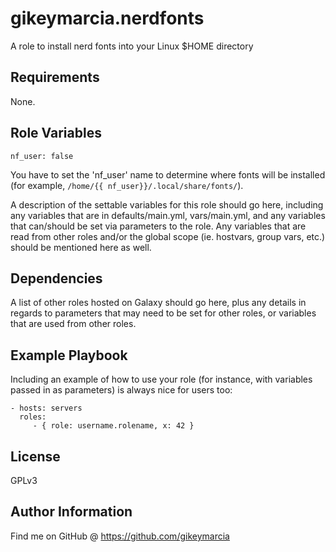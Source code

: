 gikeymarcia.nerdfonts
=========

A role to install nerd fonts into your Linux $HOME directory

Requirements
------------

None.

Role Variables
--------------

```
nf_user: false
```

You have to set the 'nf_user' name to determine where fonts will be installed (for example, `/home/{{ nf_user}}/.local/share/fonts/`).

A description of the settable variables for this role should go here, including any variables that are in defaults/main.yml, vars/main.yml, and any variables that can/should be set via parameters to the role. Any variables that are read from other roles and/or the global scope (ie. hostvars, group vars, etc.) should be mentioned here as well.

Dependencies
------------

A list of other roles hosted on Galaxy should go here, plus any details in regards to parameters that may need to be set for other roles, or variables that are used from other roles.

Example Playbook
----------------

Including an example of how to use your role (for instance, with variables passed in as parameters) is always nice for users too:

    - hosts: servers
      roles:
         - { role: username.rolename, x: 42 }

License
-------

GPLv3

Author Information
------------------

Find me on GitHub @ https://github.com/gikeymarcia
